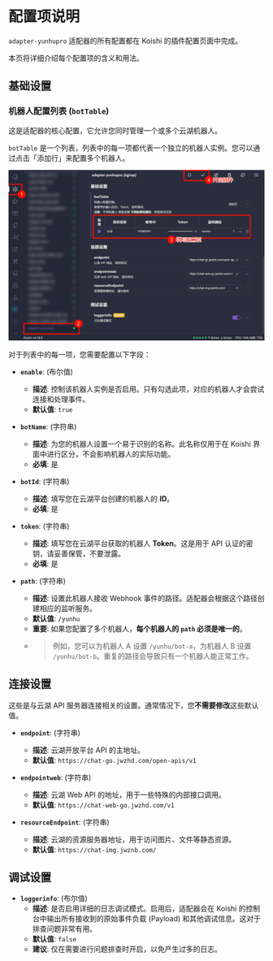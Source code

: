 # 配置项说明

`adapter-yunhupro` 适配器的所有配置都在 Koishi 的插件配置页面中完成。

本页将详细介绍每个配置项的含义和用法。

## 基础设置

### 机器人配置列表 (`botTable`)

这是适配器的核心配置，它允许您同时管理一个或多个云湖机器人。

`botTable` 是一个列表，列表中的每一项都代表一个独立的机器人实例。您可以通过点击「添加行」来配置多个机器人。

![机器人配置列表](./../../assets/b9b1f3af-cb0c-4401-a20c-97bb5af4ee3c.png)

对于列表中的每一项，您需要配置以下字段：

*   **`enable`**: (布尔值)
    *   **描述**: 控制该机器人实例是否启用。只有勾选此项，对应的机器人才会尝试连接和处理事件。
    *   **默认值**: `true`

*   **`botName`**: (字符串)
    *   **描述**: 为您的机器人设置一个易于识别的名称。此名称仅用于在 Koishi 界面中进行区分，不会影响机器人的实际功能。
    *   **必填**: 是

*   **`botId`**: (字符串)
    *   **描述**: 填写您在云湖平台创建的机器人的 **ID**。
    *   **必填**: 是

*   **`token`**: (字符串)
    *   **描述**: 填写您在云湖平台获取的机器人 **Token**。这是用于 API 认证的密钥，请妥善保管，不要泄露。
    *   **必填**: 是

*   **`path`**: (字符串)
    *   **描述**: 设置此机器人接收 Webhook 事件的路径。适配器会根据这个路径创建相应的监听服务。
    *   **默认值**: `/yunhu`
    *   **重要**: 如果您配置了多个机器人，**每个机器人的 `path` 必须是唯一的**。
    * > 例如，您可以为机器人 A 设置 `/yunhu/bot-a`，为机器人 B 设置 `/yunhu/bot-b`。重复的路径会导致只有一个机器人能正常工作。

## 连接设置

这些是与云湖 API 服务器连接相关的设置。通常情况下，您**不需要修改**这些默认值。

*   **`endpoint`**: (字符串)
    *   **描述**: 云湖开放平台 API 的主地址。
    *   **默认值**: `https://chat-go.jwzhd.com/open-apis/v1`

*   **`endpointweb`**: (字符串)
    *   **描述**: 云湖 Web API 的地址，用于一些特殊的内部接口调用。
    *   **默认值**: `https://chat-web-go.jwzhd.com/v1`

*   **`resourceEndpoint`**: (字符串)
    *   **描述**: 云湖的资源服务器地址，用于访问图片、文件等静态资源。
    *   **默认值**: `https://chat-img.jwznb.com/`

## 调试设置

*   **`loggerinfo`**: (布尔值)
    *   **描述**: 是否启用详细的日志调试模式。启用后，适配器会在 Koishi 的控制台中输出所有接收到的原始事件负载 (Payload) 和其他调试信息。这对于排查问题非常有用。
    *   **默认值**: `false`
    *   **建议**: 仅在需要进行问题排查时开启，以免产生过多的日志。
